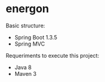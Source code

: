 # energon

Basic structure:
  - Spring Boot 1.3.5
  - Spring MVC

Requeriments to execute this project:

  - Java 8
  - Maven 3
